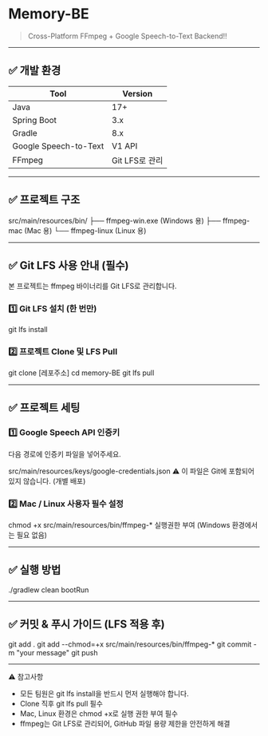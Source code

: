 # Memory-BE

> Cross-Platform FFmpeg + Google Speech-to-Text Backend!!

---

## ✅ 개발 환경

| Tool | Version |
|------|---------|
| Java | 17+ |
| Spring Boot | 3.x |
| Gradle | 8.x |
| Google Speech-to-Text | V1 API |
| FFmpeg | Git LFS로 관리 |

---

## ✅ 프로젝트 구조

src/main/resources/bin/ ├── ffmpeg-win.exe (Windows 용) ├── ffmpeg-mac (Mac 용) └── ffmpeg-linux (Linux 용)

---

## ✅ Git LFS 사용 안내 (필수)
본 프로젝트는 ffmpeg 바이너리를 Git LFS로 관리합니다.

### 1️⃣ Git LFS 설치 (한 번만)
git lfs install

### 2️⃣ 프로젝트 Clone 및 LFS Pull
git clone [레포주소]
cd memory-BE
git lfs pull

---

## ✅ 프로젝트 세팅

### 1️⃣ Google Speech API 인증키
다음 경로에 인증키 파일을 넣어주세요.

src/main/resources/keys/google-credentials.json
⚠ 이 파일은 Git에 포함되어 있지 않습니다. (개별 배포)

### 2️⃣ Mac / Linux 사용자 필수 설정
chmod +x src/main/resources/bin/ffmpeg-*
실행권한 부여
(Windows 환경에서는 필요 없음)

---

## ✅ 실행 방법
./gradlew clean bootRun

---

## ✅ 커밋 & 푸시 가이드 (LFS 적용 후)
git add .
git add --chmod=+x src/main/resources/bin/ffmpeg-*
git commit -m "your message"
git push

---

⚠ 참고사항
- 모든 팀원은 git lfs install을 반드시 먼저 실행해야 합니다.
- Clone 직후 git lfs pull 필수
- Mac, Linux 환경은 chmod +x로 실행 권한 부여 필수
- ffmpeg는 Git LFS로 관리되어, GitHub 파일 용량 제한을 안전하게 해결


